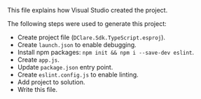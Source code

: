 This file explains how Visual Studio created the project.

The following steps were used to generate this project:
- Create project file (`DClare.Sdk.TypeScript.esproj`).
- Create `launch.json` to enable debugging.
- Install npm packages: `npm init && npm i --save-dev eslint`.
- Create `app.js`.
- Update `package.json` entry point.
- Create `eslint.config.js` to enable linting.
- Add project to solution.
- Write this file.
